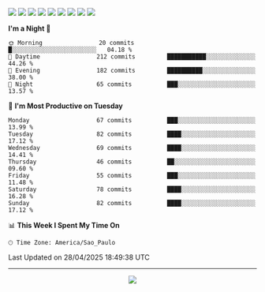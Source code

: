 <p>
  <img src="https://img.shields.io/badge/go-%2300ADD8.svg?style=for-the-badge&logo=go&logoColor=white">
  <img src="https://img.shields.io/badge/typescript-%23007ACC.svg?style=for-the-badge&logo=typescript&logoColor=white">
  <img src="https://img.shields.io/badge/node.js-6DA55F?style=for-the-badge&logo=node.js&logoColor=white">
  <img src="https://img.shields.io/badge/python-3670A0?style=for-the-badge&logo=python&logoColor=ffdd54">
  <img src="https://img.shields.io/badge/Laravel-FF2D20?style=for-the-badge&logo=laravel&logoColor=white">
  <img src="https://img.shields.io/badge/html5-%23E34F26.svg?style=for-the-badge&logo=html5&logoColor=white">
  <img src="https://img.shields.io/badge/css3-%231572B6.svg?style=for-the-badge&logo=css3&logoColor=white">
  <img src="https://img.shields.io/badge/tailwindcss-%2338B2AC.svg?style=for-the-badge&logo=tailwind-css&logoColor=white">
  <img src="https://img.shields.io/badge/AWS-%23FF9900.svg?style=for-the-badge&logo=amazon-aws&logoColor=white">
</p>

<!--START_SECTION:waka-->
**I'm a Night 🦉** 

```text
🌞 Morning                20 commits          █░░░░░░░░░░░░░░░░░░░░░░░░   04.18 % 
🌆 Daytime                212 commits         ███████████░░░░░░░░░░░░░░   44.26 % 
🌃 Evening                182 commits         ██████████░░░░░░░░░░░░░░░   38.00 % 
🌙 Night                  65 commits          ███░░░░░░░░░░░░░░░░░░░░░░   13.57 % 
```
📅 **I'm Most Productive on Tuesday** 

```text
Monday                   67 commits          ███░░░░░░░░░░░░░░░░░░░░░░   13.99 % 
Tuesday                  82 commits          ████░░░░░░░░░░░░░░░░░░░░░   17.12 % 
Wednesday                69 commits          ████░░░░░░░░░░░░░░░░░░░░░   14.41 % 
Thursday                 46 commits          ██░░░░░░░░░░░░░░░░░░░░░░░   09.60 % 
Friday                   55 commits          ███░░░░░░░░░░░░░░░░░░░░░░   11.48 % 
Saturday                 78 commits          ████░░░░░░░░░░░░░░░░░░░░░   16.28 % 
Sunday                   82 commits          ████░░░░░░░░░░░░░░░░░░░░░   17.12 % 
```


📊 **This Week I Spent My Time On** 

```text
🕑︎ Time Zone: America/Sao_Paulo
```


 Last Updated on 28/04/2025 18:49:38 UTC
<!--END_SECTION:waka-->

---
<p align="center">
  <img src="https://visitcount.itsvg.in/api?id=OrlatoDev&icon=0&color=12">
</p>
